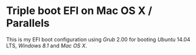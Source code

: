Triple boot EFI on Mac OS X / Parallels
=======================================

This is my EFI boot configuration using *Grub* 2.00 for booting *Ubuntu*
 14.04 LTS, *Windows 8.1* and *Mac OS X*.
